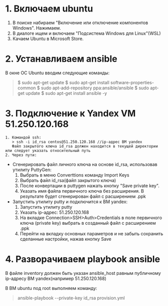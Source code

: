 # 1. Включаем ubuntu

1. В поиске набираем "Включение или отключение компонентов Windows". Нажимаем.
2. В диалоге ищем и включаем "Подсистема Windows для Linux"(WSL)
3. Качаем Ubuntu в Microsoft Store.

# 2. Устанавливаем ansible

 В окне ОС Ubuntu вводим следующие команды:
   > $ sudo apt-get update
   > $ sudo apt-get install software-properties-common
   > $ sudo apt-add-repository ppa:ansible/ansible
   > $ sudo apt-get update
   > $ sudo apt-get install ansible -y

# 3. Подключение к Yandex VM 51.250.120.168

    1. Командой ssh:
       > ssh -i id_rsa centos@51.250.120.168 //ip-адрес ВМ yandex
       Файл закрытого ключа id_rsa должен находится в текущей директории или следует указать относительный путь
    2. Через пути:
   - Сгенерировать файл личного ключа на основе id_rsa, использовав утилиту PuttyGen:
      1. Выбрать в меню Converttions команду Import Keys
      2.  Выбрать файл id_rsa(файл закрытого ключа)
      3.  После конвертации в puttygen нажать кнопку "Save private key". 
      4.  Указать имя файла первичного ключа без расширения. В результате будет сгенерирован файл с расширением .ppk
   - Запустить утилиту putty и подключится к ВМ yandex:
      1. Запустить утилиту putty
      2. Указать ip-адрес:  51.250.120.168
      3. На вкладке Connection>SSH>Auth>Credentials в поле первичного ключа (private key) выбрать в созданный файл с расширением .ppk
      4. Перейти на вкладку основных параметров и не забыть сохранить сделанные настройки, нажав кнопку Save
# 4. Разворачиваем playbook ansible

В файле inventory должен быть указан  ansible_host равным публичному ip-адресу ВМ yandex(например 51.250.120.168)

В ВМ ubuntu под root выполняем команду:
> ansible-playbook --private-key id_rsa provision.yml


